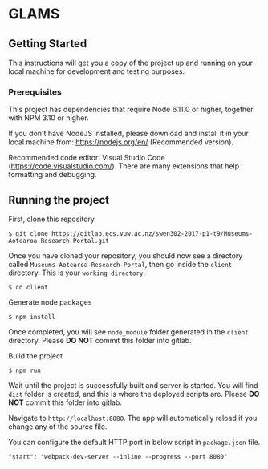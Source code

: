 # GLAMS

## Getting Started

This instructions will get you a copy of the project up and running on your local machine for development and testing purposes. 

### Prerequisites

This project has dependencies that require Node 6.11.0 or higher, together with NPM 3.10 or higher.

If you don't have NodeJS installed, please download and install it in your local machine from: https://nodejs.org/en/ (Recommended version).

Recommended code editor: Visual Studio Code (https://code.visualstudio.com/). There are many extensions that help formatting and debugging.

## Running the project

First, clone this repository
```
$ git clone https://gitlab.ecs.vuw.ac.nz/swen302-2017-p1-t9/Museums-Aotearoa-Research-Portal.git
```

Once you have cloned your repository, you should now see a directory called `Museums-Aotearoa-Research-Portal`, then go inside the `client` directory. This is your `working directory`.
```
$ cd client
```

Generate node packages
```
$ npm install
```

Once completed, you will see `node_module` folder generated in the `client` directory. Please **DO NOT** commit this folder into gitlab.

Build the project
```
$ npm run
```
Wait until the project is successfully built and server is started. You will find `dist` folder is created, and this is where the deployed scripts are. Please **DO NOT** commit this folder into gitlab.

Navigate to `http://localhost:8080`. The app will automatically reload if you change any of the source file.

You can configure the default HTTP port in below script in `package.json` file.
```
"start": "webpack-dev-server --inline --progress --port 8080"
```
